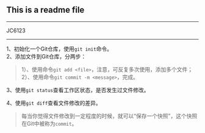 ## This is a readme file
---
JC6123
___
1、初始化一个Git仓库，使用`git init`命令。\
2、添加文件到Git仓库，分两步：

> 1）、使用命令`git add <file>`，注意，可反复多次使用，添加多个文件；\
> 2）、使用命令`git commit -m <message>`，完成。

3、使用`git status`查看工作区状态，是否发生过文件修改。

4、使用`git diff`查看文件修改的差异。

>每当你觉得文件修改到一定程度的时候，就可以“保存一个快照”，这个快照在Git中被称为`commit`。
